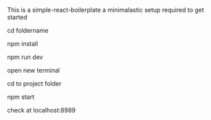 This is a simple-react-boilerplate a minimalastic setup required to get started


cd foldername

npm install

npm run dev


open new terminal

cd to project folder

npm start


check at localhost:8989


